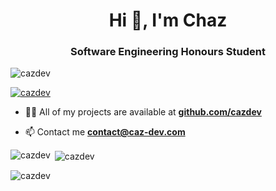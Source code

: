 <h1 align="center">Hi 👋, I'm Chaz</h1>
<h3 align="center">Software Engineering Honours Student</h3>

<p align="left"> <img src="https://komarev.com/ghpvc/?username=cazdev&label=Profile%20views&color=0e75b6&style=flat" alt="cazdev" /> </p>

<p align="left"> <a href="https://github.com/ryo-ma/github-profile-trophy"><img src="https://github-profile-trophy.vercel.app/?username=cazdev&theme=onedark" alt="cazdev" /></a> </p>

- 👨‍💻 All of my projects are available at **[github.com/cazdev](https://GitHub.com/cazdev)**

- 📫 Contact me **contact@caz-dev.com**

<p><img align="left" src="https://github-readme-stats.vercel.app/api/top-langs?username=cazdev&show_icons=true&locale=en&layout=compact&theme=onedark" alt="cazdev" /></p>

<p>&nbsp;<img align="center" src="https://github-readme-stats.vercel.app/api?username=cazdev&show_icons=true&locale=en&theme=onedark" alt="cazdev" /></p>

<p><img align="center" src="https://github-readme-streak-stats.herokuapp.com/?user=cazdev&theme=onedark" alt="cazdev" /></p>
